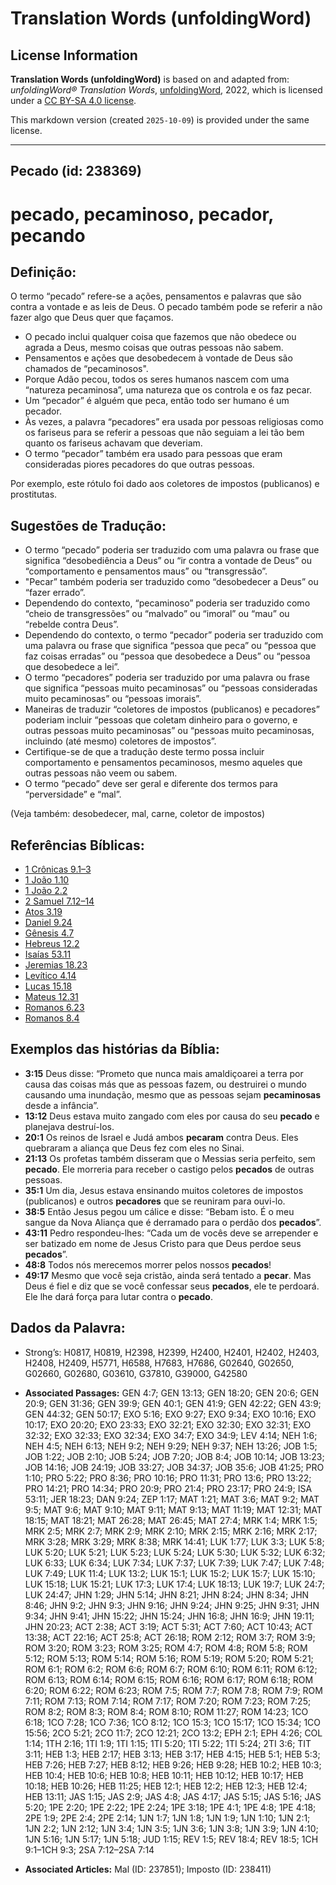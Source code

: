 # Translation Words (unfoldingWord)

## License Information

**Translation Words (unfoldingWord)** is based on and adapted from: _unfoldingWord® Translation Words_, [unfoldingWord](https://unfoldingword.org/utw), 2022, which is licensed under a [CC BY-SA 4.0 license](https://creativecommons.org/licenses/by-sa/4.0/legalcode.en).

This markdown version (created `2025-10-09`) is provided under the same license.



--------------------------------

## Pecado (id: 238369)

pecado, pecaminoso, pecador, pecando
====================================

Definição:
----------

O termo “pecado” refere\-se a ações, pensamentos e palavras que são contra a vontade e as leis de Deus. O pecado também pode se referir a não fazer algo que Deus quer que façamos.

* O pecado inclui qualquer coisa que fazemos que não obedece ou agrada a Deus, mesmo coisas que outras pessoas não sabem.
* Pensamentos e ações que desobedecem à vontade de Deus são chamados de “pecaminosos".
* Porque Adão pecou, todos os seres humanos nascem com uma “natureza pecaminosa”, uma natureza que os controla e os faz pecar.
* Um “pecador” é alguém que peca, então todo ser humano é um pecador.
* Às vezes, a palavra “pecadores” era usada por pessoas religiosas como os fariseus para se referir a pessoas que não seguiam a lei tão bem quanto os fariseus achavam que deveriam.
* O termo “pecador” também era usado para pessoas que eram consideradas piores pecadores do que outras pessoas.

Por exemplo, este rótulo foi dado aos coletores de impostos (publicanos) e prostitutas.

Sugestões de Tradução:
----------------------

* O termo “pecado” poderia ser traduzido com uma palavra ou frase que significa “desobediência a Deus” ou “ir contra a vontade de Deus” ou “comportamento e pensamentos maus” ou “transgressão”.
* "Pecar” também poderia ser traduzido como “desobedecer a Deus” ou “fazer errado”.
* Dependendo do contexto, “pecaminoso” poderia ser traduzido como “cheio de transgressões” ou “malvado” ou “imoral” ou “mau” ou “rebelde contra Deus”.
* Dependendo do contexto, o termo “pecador” poderia ser traduzido com uma palavra ou frase que significa “pessoa que peca” ou “pessoa que faz coisas erradas” ou “pessoa que desobedece a Deus” ou “pessoa que desobedece a lei”.
* O termo “pecadores” poderia ser traduzido por uma palavra ou frase que significa “pessoas muito pecaminosas” ou “pessoas consideradas muito pecaminosas” ou “pessoas imorais”.
* Maneiras de traduzir “coletores de impostos (publicanos) e pecadores” poderiam incluir “pessoas que coletam dinheiro para o governo, e outras pessoas muito pecaminosas” ou “pessoas muito pecaminosas, incluindo (até mesmo) coletores de impostos”.
* Certifique\-se de que a tradução deste termo possa incluir comportamento e pensamentos pecaminosos, mesmo aqueles que outras pessoas não veem ou sabem.
* O termo “pecado” deve ser geral e diferente dos termos para “perversidade” e “mal”.

(Veja também: desobedecer, mal, carne, coletor de impostos)

Referências Bíblicas:
---------------------

* [1 Crônicas 9\.1–3](https://ref.ly/1Chr9:1-1Chr9:3)
* [1 João 1\.10](https://ref.ly/1John1:10)
* [1 João 2\.2](https://ref.ly/1John2:2)
* [2 Samuel 7\.12–14](https://ref.ly/2Sam7:12-2Sam7:14)
* [Atos 3\.19](https://ref.ly/Acts3:19)
* [Daniel 9\.24](https://ref.ly/Dan9:24)
* [Gênesis 4\.7](https://ref.ly/Gen4:7)
* [Hebreus 12\.2](https://ref.ly/Heb12:2)
* [Isaías 53\.11](https://ref.ly/Isa53:11)
* [Jeremias 18\.23](https://ref.ly/Jer18:23)
* [Levítico 4\.14](https://ref.ly/Lev4:14)
* [Lucas 15\.18](https://ref.ly/Luke15:18)
* [Mateus 12\.31](https://ref.ly/Matt12:31)
* [Romanos 6\.23](https://ref.ly/Rom6:23)
* [Romanos 8\.4](https://ref.ly/Rom8:4)

Exemplos das histórias da Bíblia:
---------------------------------

* **3:15** Deus disse: “Prometo que nunca mais amaldiçoarei a terra por causa das coisas más que as pessoas fazem, ou destruirei o mundo causando uma inundação, mesmo que as pessoas sejam **pecaminosas** desde a infância”.
* **13:12** Deus estava muito zangado com eles por causa do seu **pecado** e planejava destruí\-los.
* **20:1** Os reinos de Israel e Judá ambos **pecaram** contra Deus. Eles quebraram a aliança que Deus fez com eles no Sinai.
* **21:13** Os profetas também disseram que o Messias seria perfeito, sem **pecado**. Ele morreria para receber o castigo pelos **pecados** de outras pessoas.
* **35:1** Um dia, Jesus estava ensinando muitos coletores de impostos (publicanos) e outros **pecadores** que se reuniram para ouvi\-lo.
* **38:5** Então Jesus pegou um cálice e disse: “Bebam isto. É o meu sangue da Nova Aliança que é derramado para o perdão dos **pecados**”.
* **43:11** Pedro respondeu\-lhes: “Cada um de vocês deve se arrepender e ser batizado em nome de Jesus Cristo para que Deus perdoe seus **pecados**”.
* **48:8** Todos nós merecemos morrer pelos nossos **pecados**!
* **49:17** Mesmo que você seja cristão, ainda será tentado a **pecar**. Mas Deus é fiel e diz que se você confessar seus **pecados**, ele te perdoará. Ele lhe dará força para lutar contra o **pecado**.

Dados da Palavra:
-----------------

* Strong’s: H0817, H0819, H2398, H2399, H2400, H2401, H2402, H2403, H2408, H2409, H5771, H6588, H7683, H7686, G02640, G02650, G02660, G02680, G03610, G37810, G39000, G42580

* **Associated Passages:** GEN 4:7; GEN 13:13; GEN 18:20; GEN 20:6; GEN 20:9; GEN 31:36; GEN 39:9; GEN 40:1; GEN 41:9; GEN 42:22; GEN 43:9; GEN 44:32; GEN 50:17; EXO 5:16; EXO 9:27; EXO 9:34; EXO 10:16; EXO 10:17; EXO 20:20; EXO 23:33; EXO 32:21; EXO 32:30; EXO 32:31; EXO 32:32; EXO 32:33; EXO 32:34; EXO 34:7; EXO 34:9; LEV 4:14; NEH 1:6; NEH 4:5; NEH 6:13; NEH 9:2; NEH 9:29; NEH 9:37; NEH 13:26; JOB 1:5; JOB 1:22; JOB 2:10; JOB 5:24; JOB 7:20; JOB 8:4; JOB 10:14; JOB 13:23; JOB 14:16; JOB 24:19; JOB 33:27; JOB 34:37; JOB 35:6; JOB 41:25; PRO 1:10; PRO 5:22; PRO 8:36; PRO 10:16; PRO 11:31; PRO 13:6; PRO 13:22; PRO 14:21; PRO 14:34; PRO 20:9; PRO 21:4; PRO 23:17; PRO 24:9; ISA 53:11; JER 18:23; DAN 9:24; ZEP 1:17; MAT 1:21; MAT 3:6; MAT 9:2; MAT 9:5; MAT 9:6; MAT 9:10; MAT 9:11; MAT 9:13; MAT 11:19; MAT 12:31; MAT 18:15; MAT 18:21; MAT 26:28; MAT 26:45; MAT 27:4; MRK 1:4; MRK 1:5; MRK 2:5; MRK 2:7; MRK 2:9; MRK 2:10; MRK 2:15; MRK 2:16; MRK 2:17; MRK 3:28; MRK 3:29; MRK 8:38; MRK 14:41; LUK 1:77; LUK 3:3; LUK 5:8; LUK 5:20; LUK 5:21; LUK 5:23; LUK 5:24; LUK 5:30; LUK 5:32; LUK 6:32; LUK 6:33; LUK 6:34; LUK 7:34; LUK 7:37; LUK 7:39; LUK 7:47; LUK 7:48; LUK 7:49; LUK 11:4; LUK 13:2; LUK 15:1; LUK 15:2; LUK 15:7; LUK 15:10; LUK 15:18; LUK 15:21; LUK 17:3; LUK 17:4; LUK 18:13; LUK 19:7; LUK 24:7; LUK 24:47; JHN 1:29; JHN 5:14; JHN 8:21; JHN 8:24; JHN 8:34; JHN 8:46; JHN 9:2; JHN 9:3; JHN 9:16; JHN 9:24; JHN 9:25; JHN 9:31; JHN 9:34; JHN 9:41; JHN 15:22; JHN 15:24; JHN 16:8; JHN 16:9; JHN 19:11; JHN 20:23; ACT 2:38; ACT 3:19; ACT 5:31; ACT 7:60; ACT 10:43; ACT 13:38; ACT 22:16; ACT 25:8; ACT 26:18; ROM 2:12; ROM 3:7; ROM 3:9; ROM 3:20; ROM 3:23; ROM 3:25; ROM 4:7; ROM 4:8; ROM 5:8; ROM 5:12; ROM 5:13; ROM 5:14; ROM 5:16; ROM 5:19; ROM 5:20; ROM 5:21; ROM 6:1; ROM 6:2; ROM 6:6; ROM 6:7; ROM 6:10; ROM 6:11; ROM 6:12; ROM 6:13; ROM 6:14; ROM 6:15; ROM 6:16; ROM 6:17; ROM 6:18; ROM 6:20; ROM 6:22; ROM 6:23; ROM 7:5; ROM 7:7; ROM 7:8; ROM 7:9; ROM 7:11; ROM 7:13; ROM 7:14; ROM 7:17; ROM 7:20; ROM 7:23; ROM 7:25; ROM 8:2; ROM 8:3; ROM 8:4; ROM 8:10; ROM 11:27; ROM 14:23; 1CO 6:18; 1CO 7:28; 1CO 7:36; 1CO 8:12; 1CO 15:3; 1CO 15:17; 1CO 15:34; 1CO 15:56; 2CO 5:21; 2CO 11:7; 2CO 12:21; 2CO 13:2; EPH 2:1; EPH 4:26; COL 1:14; 1TH 2:16; 1TI 1:9; 1TI 1:15; 1TI 5:20; 1TI 5:22; 1TI 5:24; 2TI 3:6; TIT 3:11; HEB 1:3; HEB 2:17; HEB 3:13; HEB 3:17; HEB 4:15; HEB 5:1; HEB 5:3; HEB 7:26; HEB 7:27; HEB 8:12; HEB 9:26; HEB 9:28; HEB 10:2; HEB 10:3; HEB 10:4; HEB 10:6; HEB 10:8; HEB 10:11; HEB 10:12; HEB 10:17; HEB 10:18; HEB 10:26; HEB 11:25; HEB 12:1; HEB 12:2; HEB 12:3; HEB 12:4; HEB 13:11; JAS 1:15; JAS 2:9; JAS 4:8; JAS 4:17; JAS 5:15; JAS 5:16; JAS 5:20; 1PE 2:20; 1PE 2:22; 1PE 2:24; 1PE 3:18; 1PE 4:1; 1PE 4:8; 1PE 4:18; 2PE 1:9; 2PE 2:4; 2PE 2:14; 1JN 1:7; 1JN 1:8; 1JN 1:9; 1JN 1:10; 1JN 2:1; 1JN 2:2; 1JN 2:12; 1JN 3:4; 1JN 3:5; 1JN 3:6; 1JN 3:8; 1JN 3:9; 1JN 4:10; 1JN 5:16; 1JN 5:17; 1JN 5:18; JUD 1:15; REV 1:5; REV 18:4; REV 18:5; 1CH 9:1–1CH 9:3; 2SA 7:12–2SA 7:14
* **Associated Articles:** Mal (ID: 237851); Imposto (ID: 238411)

